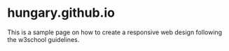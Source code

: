 # hungary.github.io

This is a sample page on how to create a responsive web design following the w3school guidelines.
